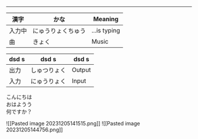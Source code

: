 
---

| 漢字 | かな | Meaning | 
| --- | --- | --- |
| 入力中 | にゅうりょくちゅう | ...is typing |
| 曲 | きょく | Music |


| dsd s | dsd s | dsd s | 
| --- | --- | --- |
| 出力 | しゅつりょく | Output | 
| 入力 | にゅうりょく | Input | 

こんにちは \
おはようう \
何ですか？



![[Pasted image 20231205141515.png]]
![[Pasted image 20231205144756.png]]